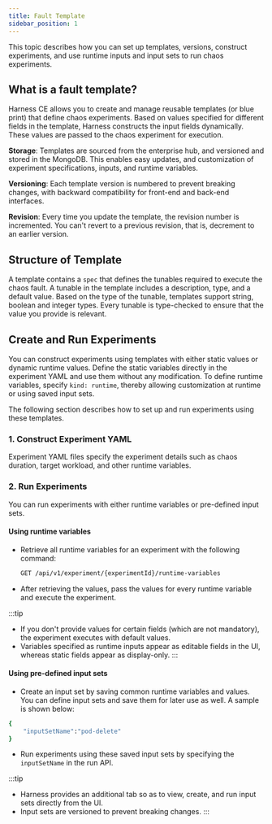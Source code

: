 ```yaml
---
title: Fault Template
sidebar_position: 1
---
```


This topic describes how you can set up templates, versions, construct experiments, and use runtime inputs and input sets to run chaos experiments.

## What is a fault template?

Harness CE allows you to create and manage reusable templates (or blue print) that define chaos experiments. Based on values specified for different fields in the template, Harness constructs the input fields dynamically. These values are passed to the chaos experiment for execution.

**Storage**: Templates are sourced from the enterprise hub, and versioned and stored in the MongoDB. This enables easy updates, and customization of experiment specifications, inputs, and runtime variables. 

**Versioning**: Each template version is numbered to prevent breaking changes, with backward compatibility for front-end and back-end interfaces.

**Revision**: Every time you update the template, the revision number is incremented. You can't revert to a previous revision, that is, decrement to an earlier version.

## Structure of Template
A template contains a `spec` that defines the tunables required to execute the chaos fault. A tunable in the template includes a description, type, and a default value.
Based on the type of the tunable, templates support string, boolean and integer types. Every tunable is type-checked to ensure that the value you provide is relevant.

## Create and Run Experiments
You can construct experiments using templates with either static values or dynamic runtime values. 
Define the static variables directly in the experiment YAML and use them without any modification.
To define runtime variables, specify `kind: runtime`, thereby allowing customization at runtime or using saved input sets. 

The following section describes how to set up and run experiments using these templates.

### 1. Construct Experiment YAML
Experiment YAML files specify the experiment details such as chaos duration, target workload, and other runtime variables.

### 2. Run Experiments
You can run experiments with either runtime variables or pre-defined input sets.

#### Using runtime variables

- Retrieve all runtime variables for an experiment with the following command:

    ```bash
    GET /api/v1/experiment/{experimentId}/runtime-variables
    ```

- After retrieving the values, pass the values for every runtime variable and execute the experiment.

:::tip
- If you don't provide values for certain fields (which are not mandatory), the experiment executes with default values.
- Variables specified as runtime inputs appear as editable fields in the UI, whereas static fields appear as display-only.
:::

#### Using pre-defined input sets

- Create an input set by saving common runtime variables and values. You can define input sets and save them for later use as well. A sample is shown below:

```bash
{
    "inputSetName":"pod-delete"
}
```

- Run experiments using these saved input sets by specifying the `inputSetName` in the run API.

:::tip
- Harness provides an additional tab so as to view, create, and run input sets directly from the UI.
- Input sets are versioned to prevent breaking changes.
:::
